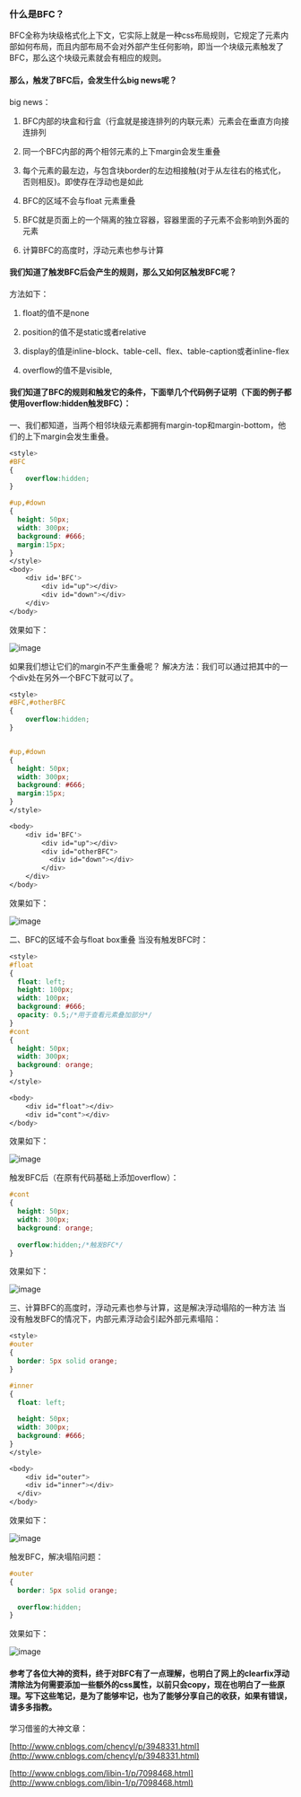 ### 什么是BFC？
BFC全称为块级格式化上下文，它实际上就是一种css布局规则，它规定了元素内部如何布局，而且内部布局不会对外部产生任何影响，即当一个块级元素触发了BFC，那么这个块级元素就会有相应的规则。

#### 那么，触发了BFC后，会发生什么big news呢？
big news：
1. BFC内部的块盒和行盒（行盒就是接连排列的内联元素）元素会在垂直方向接连排列

2. 同一个BFC内部的两个相邻元素的上下margin会发生重叠

3. 每个元素的最左边，与包含块border的左边相接触(对于从左往右的格式化，否则相反)。即使存在浮动也是如此

4. BFC的区域不会与float 元素重叠

5. BFC就是页面上的一个隔离的独立容器，容器里面的子元素不会影响到外面的元素

6. 计算BFC的高度时，浮动元素也参与计算

#### 我们知道了触发BFC后会产生的规则，那么又如何区触发BFC呢？
方法如下：
1. float的值不是none

2. position的值不是static或者relative

3. display的值是inline-block、table-cell、flex、table-caption或者inline-flex
 
4. overflow的值不是visible,

#### 我们知道了BFC的规则和触发它的条件，下面举几个代码例子证明（下面的例子都使用overflow:hidden触发BFC）：
一、我们都知道，当两个相邻块级元素都拥有margin-top和margin-bottom，他们的上下margin会发生重叠。
```css
<style>
#BFC
{
    overflow:hidden;
}

#up,#down
{
  height: 50px;
  width: 300px;
  background: #666;
  margin:15px;
}
</style>
<body>
    <div id='BFC'>
        <div id="up"></div>
        <div id="down"></div>
    </div>
</body>

```
效果如下：

![image](http://note.youdao.com/yws/api/personal/file/DA1CF48FA8F9437BB000E99C3B627D5D?method=download&shareKey=6e12e28b05d613aea2eb83e4301bf692)

如果我们想让它们的margin不产生重叠呢？
解决方法：我们可以通过把其中的一个div处在另外一个BFC下就可以了。

```css
<style>
#BFC,#otherBFC
{
    overflow:hidden;
}


#up,#down
{
  height: 50px;
  width: 300px;
  background: #666;
  margin:15px;
}
</style>

<body>
    <div id='BFC'>
        <div id="up"></div>
        <div id="otherBFC">
          <div id="down"></div>
        </div>
    </div>
</body>

```
效果如下：

![image](http://note.youdao.com/yws/api/personal/file/C3799553ED9B419FB8BEB138E4C7362F?method=download&shareKey=b565564edca9c72d396a99dda97c51b5)


二、BFC的区域不会与float box重叠
当没有触发BFC时：
```css
<style>
#float
{
  float: left;
  height: 100px;
  width: 100px;
  background: #666;
  opacity: 0.5;/*用于查看元素叠加部分*/
}
#cont
{
  height: 50px;
  width: 300px;
  background: orange;
}
</style>

<body>
    <div id="float"></div>
    <div id="cont"></div>
</body>

```
效果如下：

![image](http://note.youdao.com/yws/api/personal/file/552A2092BE78445FBA82F0DB10914F3D?method=download&shareKey=83f1ceccf5074cf31326d3022673a436)

触发BFC后（在原有代码基础上添加overflow）：

```css
#cont
{
  height: 50px;
  width: 300px;
  background: orange;
  
  overflow:hidden;/*触发BFC*/
}

```
效果如下：

![image](http://note.youdao.com/yws/api/personal/file/85C8249079794C82A64AF9E8E2B403A4?method=download&shareKey=0ebeb54ce2656003dba1a7558480fc01)


三、计算BFC的高度时，浮动元素也参与计算，这是解决浮动塌陷的一种方法
当没有触发BFC的情况下，内部元素浮动会引起外部元素塌陷：
```css
<style>
#outer
{
  border: 5px solid orange;
}

#inner
{
  float: left;
  
  height: 50px;
  width: 300px;
  background: #666;
}
</style>

<body>
    <div id="outer">
    <div id="inner"></div>
  </div>
</body>

```
效果如下：

![image](http://note.youdao.com/yws/api/personal/file/B197291B73E1485B818760AF9D768C3D?method=download&shareKey=785e6eb1167833386c9d72359a927b25)

触发BFC，解决塌陷问题：

```css
#outer
{
  border: 5px solid orange;
  
  overflow:hidden;
}
```

效果如下：

![image](http://note.youdao.com/yws/api/personal/file/D64FD89658A24E519BB8ABB7F1930FCB?method=download&shareKey=20073d054792e1539fa49808c169f6d1)


#### 参考了各位大神的资料，终于对BFC有了一点理解，也明白了网上的clearfix浮动清除法为何需要添加一些额外的css属性，以前只会copy，现在也明白了一些原理。写下这些笔记，是为了能够牢记，也为了能够分享自己的收获，如果有错误，请多多指教。


学习借鉴的大神文章：

[http://www.cnblogs.com/chencyl/p/3948331.html](http://www.cnblogs.com/chencyl/p/3948331.html)

[http://www.cnblogs.com/libin-1/p/7098468.html](http://www.cnblogs.com/libin-1/p/7098468.html)